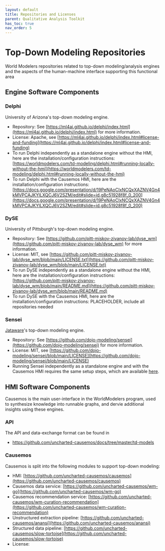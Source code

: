 ```yaml
---
layout: default
title: Repositories and Licenses
parent: Qualitative Analysis Toolkit
has_toc: true
nav_order: 5
---
```


# Top-Down Modeling Repositories
World Modelers repositories related to top-down modeling/analysis engines and the aspects of the human-machine interface supporting this functional area

## Engine Software Components

### Delphi

University of Arizona's top-down modeling engine. 
- Repository: See [https://ml4ai.github.io/delphi/index.html](https://ml4ai.github.io/delphi/index.html) for more information.
- License: Apache, see [https://ml4ai.github.io/delphi/index.html#license-and-funding](https://ml4ai.github.io/delphi/index.html#license-and-funding)
- To run Delphi independently as a standalone engine without the HMI, here are the installation/configuration instructions: [https://worldmodelers.com/td-modeling/delphi.html#running-locally-without-the-hmi](https://worldmodelers.com/td-modeling/delphi.html#running-locally-without-the-hmi)
- To run Delphi with the Causemos HMI, here are the installation/configuration instructions: [https://docs.google.com/presentation/d/19PeNAoCIxNCQxXAZNV4Gn4kMVPCAJKYlLXQCJ6V2SZM/edit#slide=id.g8c51928f8f_0_200](https://docs.google.com/presentation/d/19PeNAoCIxNCQxXAZNV4Gn4kMVPCAJKYlLXQCJ6V2SZM/edit#slide=id.g8c51928f8f_0_200)

### DySE

University of Pittsburgh's top-down modeling engine. 
- Repository: See [https://github.com/pitt-miskov-zivanov-lab/dyse_wm](https://github.com/pitt-miskov-zivanov-lab/dyse_wm) for more information.
- License: MIT, see [https://github.com/pitt-miskov-zivanov-lab/dyse_wm/blob/main/LICENSE.txt](https://github.com/pitt-miskov-zivanov-lab/dyse_wm/blob/main/LICENSE.txt)
- To run DySE independently as a standalone engine without the HMI, here are the installation/configuration instructions: [https://github.com/pitt-miskov-zivanov-lab/dyse_wm/blob/main/README.md](https://github.com/pitt-miskov-zivanov-lab/dyse_wm/blob/main/README.md)
- To run DySE with the Causemos HMI, here are the installation/configuration instructions: PLACEHOLDER, include all repositories needed

### Sensei

[Jataware](https://jataware.com/)'s top-down modeling engine. 
- Repository: See [https://github.com/dojo-modeling/sensei](https://github.com/dojo-modeling/sensei) for more information.
- License: MIT, see [https://github.com/dojo-modeling/sensei/blob/main/LICENSE](https://github.com/dojo-modeling/sensei/blob/main/LICENSE)
- Running Sensei independently as a standalone engine and with the Causemos HMI requires the same setup steps, which are available [here](https://github.com/dojo-modeling/sensei#installation-and-setup).


## HMI Software Components
Causemos is the main user-interface in the WorldModelers program, used to synthesize knowledge into runnable graphs, and dervie additional insights using these engines.


### API
The API and data-exchange format can be found in
- https://github.com/uncharted-causemos/docs/tree/master/td-models

### Causemos
Causemos is split into the following modules to support top-down modeling:
- HMI: [https://github.com/uncharted-causemos/causemos](https://github.com/uncharted-causemos/causemos)
- Causemos data service: [https://github.com/uncharted-causemos/wm-go](https://github.com/uncharted-causemos/wm-go)
- Causemos recommendation service: [https://github.com/uncharted-causemos/wm-curation-recommendation](https://github.com/uncharted-causemos/wm-curation-recommendation)
- Unstructured extraction pipeline: [https://github.com/uncharted-causemos/anansi](https://github.com/uncharted-causemos/anansi)
- Structured data pipeline: [https://github.com/uncharted-causemos/slow-tortoise](https://github.com/uncharted-causemos/slow-tortoise)
- License:
